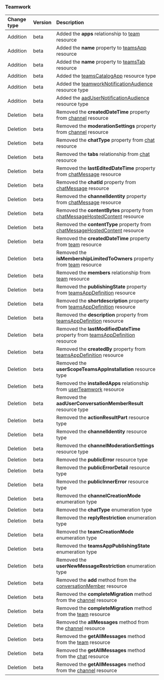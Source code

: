 ### Teamwork

| **Change type** | **Version** | **Description** |
|:---|:---|:---|
|Addition|beta|Added the **apps** relationship to [team](https://docs.microsoft.com/en-us/graph/api/resources/team?view=graph-rest-beta) resource|
|Addition|beta|Added the **name** property to [teamsApp](https://docs.microsoft.com/en-us/graph/api/resources/teamsApp?view=graph-rest-beta) resource|
|Addition|beta|Added the **name** property to [teamsTab](https://docs.microsoft.com/en-us/graph/api/resources/teamsTab?view=graph-rest-beta) resource|
|Addition|beta|Added the [teamsCatalogApp](https://docs.microsoft.com/en-us/graph/api/resources/teamsCatalogApp?view=graph-rest-beta) resource type|
|Addition|beta|Added the [teamworkNotificationAudience](https://docs.microsoft.com/en-us/graph/api/resources/teamworkNotificationAudience?view=graph-rest-beta) resource type|
|Addition|beta|Added the [aadUserNotificationAudience](https://docs.microsoft.com/en-us/graph/api/resources/aadUserNotificationAudience?view=graph-rest-beta) resource type|
|Deletion|beta|Removed the **createdDateTime** property from [channel](https://docs.microsoft.com/en-us/graph/api/resources/channel?view=graph-rest-beta) resource|
|Deletion|beta|Removed the **moderationSettings** property from [channel](https://docs.microsoft.com/en-us/graph/api/resources/channel?view=graph-rest-beta) resource|
|Deletion|beta|Removed the **chatType** property from [chat](https://docs.microsoft.com/en-us/graph/api/resources/chat?view=graph-rest-beta) resource|
|Deletion|beta|Removed the **tabs** relationship from [chat](https://docs.microsoft.com/en-us/graph/api/resources/chat?view=graph-rest-beta) resource|
|Deletion|beta|Removed the **lastEditedDateTime** property from [chatMessage](https://docs.microsoft.com/en-us/graph/api/resources/chatMessage?view=graph-rest-beta) resource|
|Deletion|beta|Removed the **chatId** property from [chatMessage](https://docs.microsoft.com/en-us/graph/api/resources/chatMessage?view=graph-rest-beta) resource|
|Deletion|beta|Removed the **channelIdentity** property from [chatMessage](https://docs.microsoft.com/en-us/graph/api/resources/chatMessage?view=graph-rest-beta) resource|
|Deletion|beta|Removed the **contentBytes** property from [chatMessageHostedContent](https://docs.microsoft.com/en-us/graph/api/resources/chatMessageHostedContent?view=graph-rest-beta) resource|
|Deletion|beta|Removed the **contentType** property from [chatMessageHostedContent](https://docs.microsoft.com/en-us/graph/api/resources/chatMessageHostedContent?view=graph-rest-beta) resource|
|Deletion|beta|Removed the **createdDateTime** property from [team](https://docs.microsoft.com/en-us/graph/api/resources/team?view=graph-rest-beta) resource|
|Deletion|beta|Removed the **isMembershipLimitedToOwners** property from [team](https://docs.microsoft.com/en-us/graph/api/resources/team?view=graph-rest-beta) resource|
|Deletion|beta|Removed the **members** relationship from [team](https://docs.microsoft.com/en-us/graph/api/resources/team?view=graph-rest-beta) resource|
|Deletion|beta|Removed the **publishingState** property from [teamsAppDefinition](https://docs.microsoft.com/en-us/graph/api/resources/teamsAppDefinition?view=graph-rest-beta) resource|
|Deletion|beta|Removed the **shortdescription** property from [teamsAppDefinition](https://docs.microsoft.com/en-us/graph/api/resources/teamsAppDefinition?view=graph-rest-beta) resource|
|Deletion|beta|Removed the **description** property from [teamsAppDefinition](https://docs.microsoft.com/en-us/graph/api/resources/teamsAppDefinition?view=graph-rest-beta) resource|
|Deletion|beta|Removed the **lastModifiedDateTime** property from [teamsAppDefinition](https://docs.microsoft.com/en-us/graph/api/resources/teamsAppDefinition?view=graph-rest-beta) resource|
|Deletion|beta|Removed the **createdBy** property from [teamsAppDefinition](https://docs.microsoft.com/en-us/graph/api/resources/teamsAppDefinition?view=graph-rest-beta) resource|
|Deletion|beta|Removed the **userScopeTeamsAppInstallation** resource type|
|Deletion|beta|Removed the **installedApps** relationship from [userTeamwork](https://docs.microsoft.com/en-us/graph/api/resources/userTeamwork?view=graph-rest-beta) resource|
|Deletion|beta|Removed the **aadUserConversationMemberResult** resource type|
|Deletion|beta|Removed the **actionResultPart** resource type|
|Deletion|beta|Removed the **channelIdentity** resource type|
|Deletion|beta|Removed the **channelModerationSettings** resource type|
|Deletion|beta|Removed the **publicError** resource type|
|Deletion|beta|Removed the **publicErrorDetail** resource type|
|Deletion|beta|Removed the **publicInnerError** resource type|
|Deletion|beta|Removed the **channelCreationMode** enumeration type|
|Deletion|beta|Removed the **chatType** enumeration type|
|Deletion|beta|Removed the **replyRestriction** enumeration type|
|Deletion|beta|Removed the **teamCreationMode** enumeration type|
|Deletion|beta|Removed the **teamsAppPublishingState** enumeration type|
|Deletion|beta|Removed the **userNewMessageRestriction** enumeration type|
|Deletion|beta|Removed the **add** method from the [conversationMember](https://docs.microsoft.com/en-us/graph/api/resources/conversationMember?view=graph-rest-beta) resource|
|Deletion|beta|Removed the **completeMigration** method from the [channel](https://docs.microsoft.com/en-us/graph/api/resources/channel?view=graph-rest-beta) resource|
|Deletion|beta|Removed the **completeMigration** method from the [team](https://docs.microsoft.com/en-us/graph/api/resources/team?view=graph-rest-beta) resource|
|Deletion|beta|Removed the **allMessages** method from the [channel](https://docs.microsoft.com/en-us/graph/api/resources/channel?view=graph-rest-beta) resource|
|Deletion|beta|Removed the **getAllMessages** method from the [team](https://docs.microsoft.com/en-us/graph/api/resources/team?view=graph-rest-beta) resource|
|Deletion|beta|Removed the **getAllMessages** method from the [chat](https://docs.microsoft.com/en-us/graph/api/resources/chat?view=graph-rest-beta) resource|
|Deletion|beta|Removed the **getAllMessages** method from the [channel](https://docs.microsoft.com/en-us/graph/api/resources/channel?view=graph-rest-beta) resource|
